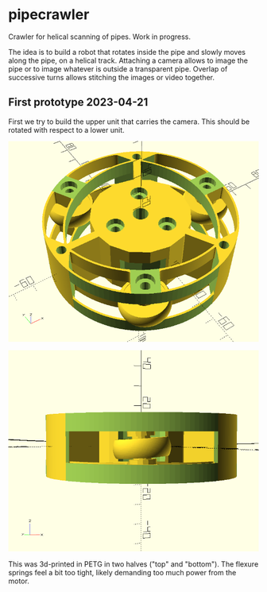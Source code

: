 # pipecrawler
Crawler for helical scanning of pipes. Work in progress.

The idea is to build a robot that rotates inside the pipe and slowly moves along the pipe, on a helical track. Attaching a camera allows to image the pipe or to image whatever is outside a transparent pipe. Overlap of successive turns allows stitching the images or video together.

## First prototype 2023-04-21

First we try to build the upper unit that carries the camera. This should be rotated with respect to a lower unit.

![image description](crawler1.png)

![image description](crawler2.png)

This was 3d-printed in PETG in two halves ("top" and "bottom"). The flexure springs feel a bit too tight, likely demanding too much power from the motor.

